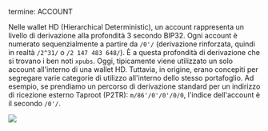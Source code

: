 termine: ACCOUNT

Nelle wallet HD (Hierarchical Deterministic), un account rappresenta un livello di derivazione alla profondità 3 secondo BIP32. Ogni account è numerato sequenzialmente a partire da `/0'/` (derivazione rinforzata, quindi in realtà `/2^31/` o `/2 147 483 648/`). È a questa profondità di derivazione che si trovano i ben noti `xpubs`. Oggi, tipicamente viene utilizzato un solo account all'interno di una wallet HD. Tuttavia, in origine, erano concepiti per segregare varie categorie di utilizzo all'interno dello stesso portafoglio. Ad esempio, se prendiamo un percorso di derivazione standard per un indirizzo di ricezione esterno Taproot (P2TR): `m/86'/0'/0'/0/0`, l'indice dell'account è il secondo `/0'/`.

![](../../dictionnaire/assets/17.png)